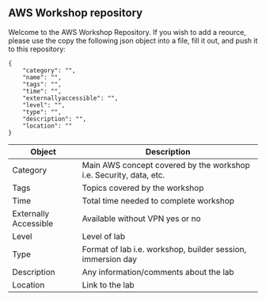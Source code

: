 ## AWS Workshop repository

Welcome to the AWS Workshop Repository. If you wish to add a reource, please use the copy the following json object into a file, fill it out, and push it to this repository: 

    { 
        "category": "",
        "name": "",
        "tags": "",
        "time": "",
        "externallyaccessible": "",
        "level": "",
        "type": "",
        "description": "",
        "location": ""
    }
    
| Object   | Description| 
|----------|--------------------------------------------------------------------|
| Category | Main AWS concept covered by the workshop i.e. Security, data, etc. |
|Tags | Topics covered by the workshop  |
|Time | Total time needed to complete workshop |  
|Externally Accessible | Available without VPN yes or no |  
|Level | Level of lab  |
|Type | Format of lab i.e. workshop, builder session, immersion day  |
|Description | Any information/comments about the lab  |
|Location | Link to the lab  |
